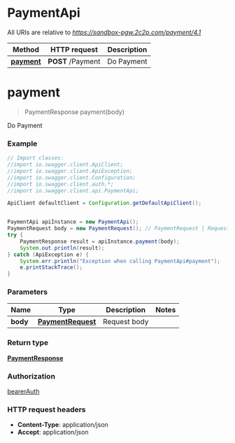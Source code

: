 # PaymentApi

All URIs are relative to *https://sandbox-pgw.2c2p.com/payment/4.1*

Method | HTTP request | Description
------------- | ------------- | -------------
[**payment**](PaymentApi.md#payment) | **POST** /Payment | Do Payment

<a name="payment"></a>
# **payment**
> PaymentResponse payment(body)

Do Payment

### Example
```java
// Import classes:
//import io.swagger.client.ApiClient;
//import io.swagger.client.ApiException;
//import io.swagger.client.Configuration;
//import io.swagger.client.auth.*;
//import io.swagger.client.api.PaymentApi;

ApiClient defaultClient = Configuration.getDefaultApiClient();


PaymentApi apiInstance = new PaymentApi();
PaymentRequest body = new PaymentRequest(); // PaymentRequest | Request body
try {
    PaymentResponse result = apiInstance.payment(body);
    System.out.println(result);
} catch (ApiException e) {
    System.err.println("Exception when calling PaymentApi#payment");
    e.printStackTrace();
}
```

### Parameters

Name | Type | Description  | Notes
------------- | ------------- | ------------- | -------------
 **body** | [**PaymentRequest**](PaymentRequest.md)| Request body |

### Return type

[**PaymentResponse**](PaymentResponse.md)

### Authorization

[bearerAuth](../README.md#bearerAuth)

### HTTP request headers

 - **Content-Type**: application/json
 - **Accept**: application/json

